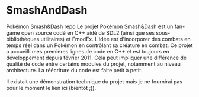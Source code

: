 # SmashAndDash
Pokémon Smash&amp;Dash repo
Le projet Pokémon Smash&amp;Dash est un fan-game open source codé en C++ aidé de SDL2 (ainsi que ses sous-bibliothèques utilitaires) et FmodEx.
L'idée est d'incorporer des combats en temps réel dans un Pokémon en contrôlant sa créature en combat.
Ce projet a accueilli mes premières lignes de code en C++ et est toujours en développement depuis février 2011.
Cela peut impliquer une différence de qualité de code entre certains modules du projet, notamment au niveau architecture. 
La réécriture du code est faite petit à petit.

Il existait une démonstration technique du projet mais je ne fournirai pas pour le moment le lien ici (bientôt ;)).
